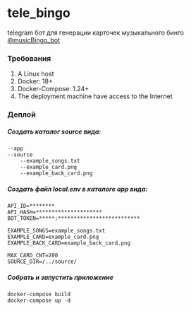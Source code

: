 # tele_bingo
telegram бот для генерации карточек музыкального бинго [@musicBingo_bot](https://t.me/musicBingo_bot)

### Требования

1. A Linux host
2. Docker: 18+
3. Docker-Compose: 1.24+
4. The deployment machine have access to the Internet

### Деплой

##### Создать каталог source вида:
    --app
    --source
        --example_songs.txt
        --example_card.png
        --example_back_card.png

##### Создать файл local.env в каталоге app вида:

    API_ID=********
    API_HASH=*********************
    BOT_TOKEN=*****:**************************
    
    EXAMPLE_SONGS=example_songs.txt
    EXAMPLE_CARD=example_card.png
    EXAMPLE_BACK_CARD=example_back_card.png
    
    MAX_CARD_CNT=200
    SOURCE_DIR=/../source/


##### Собрать и запустить приложение

    docker-compose build
    docker-compose up -d